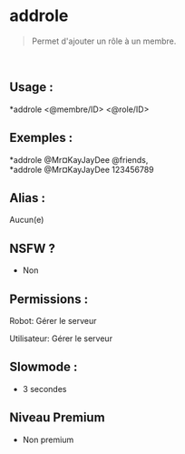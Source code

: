 # addrole

> Permet d'ajouter un rôle à un membre.

<br>

## Usage :

*addrole <@membre/ID> <@role/ID>

## Exemples :

*addrole @Mr¤KayJayDee @friends,
<br>*addrole @Mr¤KayJayDee 123456789

## Alias :

Aucun(e)

## NSFW ?

- Non

## Permissions :

Robot: Gérer le serveur
<br>

Utilisateur: Gérer le serveur

## Slowmode :

- 3 secondes

## Niveau Premium

- Non premium